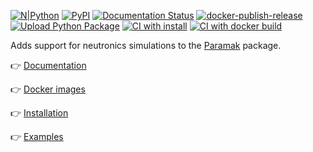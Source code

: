 
[![N|Python](https://www.python.org/static/community_logos/python-powered-w-100x40.png)](https://www.python.org)
[![PyPI](https://img.shields.io/pypi/v/paramak-neutronics?color=brightgreen&label=pypi&logo=grebrightgreenen&logoColor=green)](https://pypi.org/project/paramak-neutronics/)
[![Documentation Status](https://readthedocs.org/projects/paramak-neutronics/badge/?version=latest)](https://paramak-neutronics.readthedocs.io/en/latest/?badge=latest)
[![docker-publish-release](https://github.com/fusion-energy/paramak-neutronics/actions/workflows/docker_publish.yml/badge.svg)](https://github.com/fusion-energy/paramak-neutronics/actions/workflows/docker_publish.yml)
[![Upload Python Package](https://github.com/fusion-energy/paramak-neutronics/actions/workflows/python-publish.yml/badge.svg)](https://github.com/fusion-energy/paramak-neutronics/actions/workflows/python-publish.yml)
[![CI with install](https://github.com/fusion-energy/paramak-neutronics/actions/workflows/ci_with_install.yml/badge.svg)](https://github.com/fusion-energy/paramak-neutronics/actions/workflows/ci_with_install.yml)
[![CI with docker build](https://github.com/fusion-energy/paramak-neutronics/actions/workflows/ci_with_docker_build.yml/badge.svg)](https://github.com/fusion-energy/paramak-neutronics/actions/workflows/ci_with_docker_build.yml)

Adds support for neutronics simulations to the [Paramak](https://github.com/fusion-energy/paramak) package.


:point_right: [Documentation](https://paramak-neutronics.readthedocs.io)

:point_right: [Docker images](https://github.com/fusion-energy/paramak-neutronics/pkgs/container/paramak-neutronics)

:point_right: [Installation](https://paramak-neutronics.readthedocs.io/en/stable/install.html)

:point_right: [Examples](https://paramak-neutronics.readthedocs.io/en/stable/example_neutronics_simulations.html)
